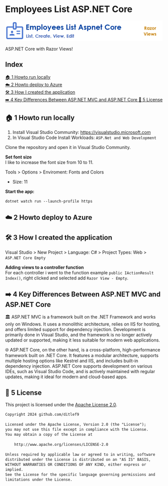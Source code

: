 # Employees List ASP.NET Core

![Logo](docs/employees-list-aspnet-core-logo.png)

ASP.NET Core with Razor Views!


## Index

[🏠 1 Howto run locally](#-1-howto-run-locally)<br>
[☁️ 2 Howto deploy to Azure](#%EF%B8%8F-2-howto-deploy-to-azure)<br>
[🛠️ 3 How I created the application](#%EF%B8%8F-3-how-i-created-the-application)<br>
[➡️ 4 Key Differences Between ASP.NET MVC and ASP.NET Core  ](#-5-question-and-answers)
[📜 5 License](#-5-license)<br>


## 🏠 1 Howto run locally

1. Install Visual Studio Community: https://visualstudio.microsoft.com
2. In Visual Studio Code Install Workloads: `ASP.Net and Web Development`

Clone the repository and open it in Visual Studio Community.

**Set font size**<br>
I like to increase the font size from 10 to 11.

Tools > Options > Enviroment: Fonts and Colors<br>

* Size: 11

**Start the app:**<br>
```
dotnet watch run --launch-profile https
```

## ☁️ 2 Howto deploy to Azure


## 🛠️ 3 How I created the application

Visual Studio > New Project > Language: C# > Project Types: Web > `ASP.NET Core Empty`


**Adding views to a controller function**<br>
For each controller i went to the function example `public IActionResult Index()`, right clicked
and selected add `Razor View - Empty`.


## ➡️ 4 Key Differences Between ASP.NET MVC and ASP.NET Core  

🏛️ ASP.NET MVC is a framework built on the .NET Framework and works only on Windows. 
It uses a monolithic architecture, relies on IIS for hosting, 
and offers limited support for dependency injection. 
Development is primarily done in Visual Studio, and the framework is no longer actively updated or supported, 
making it less suitable for modern web applications.  

🌐 ASP.NET Core, on the other hand, is a cross-platform, high-performance framework built on .NET Core. 
It features a modular architecture, supports multiple hosting options like Kestrel and IIS, 
and includes built-in dependency injection. ASP.NET Core supports development on various IDEs, 
such as Visual Studio Code, and is actively maintained with regular updates, 
making it ideal for modern and cloud-based apps.  

## 📜 5 License

This project is licensed under the
[Apache License 2.0](https://www.apache.org/licenses/LICENSE-2.0).

```
Copyright 2024 github.com/ditlef9

Licensed under the Apache License, Version 2.0 (the "License");
you may not use this file except in compliance with the License.
You may obtain a copy of the License at

    http://www.apache.org/licenses/LICENSE-2.0

Unless required by applicable law or agreed to in writing, software
distributed under the License is distributed on an "AS IS" BASIS,
WITHOUT WARRANTIES OR CONDITIONS OF ANY KIND, either express or implied.
See the License for the specific language governing permissions and
limitations under the License.
```

